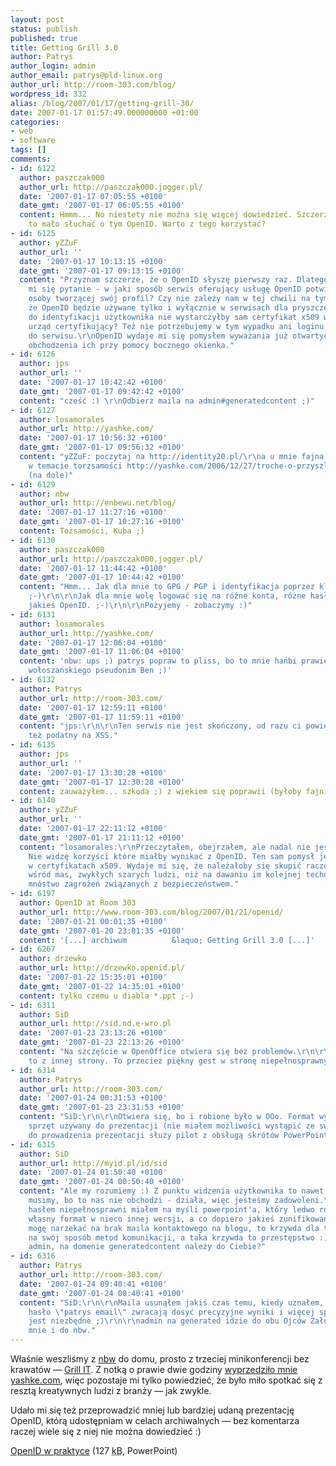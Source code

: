 ```yaml
---
layout: post
status: publish
published: true
title: Getting Grill 3.0
author: Patrys
author_login: admin
author_email: patrys@pld-linux.org
author_url: http://room-303.com/blog/
wordpress_id: 332
alias: /blog/2007/01/17/getting-grill-30/
date: 2007-01-17 01:57:49.000000000 +01:00
categories:
- web
- software
tags: []
comments:
- id: 6122
  author: paszczak000
  author_url: http://paszczak000.jogger.pl/
  date: '2007-01-17 07:05:55 +0100'
  date_gmt: '2007-01-17 06:05:55 +0100'
  content: Hmmm... No niestety nie można się więcej dowiedzieć. Szczerze powiedziawszy
    to mało słuchać o tym OpenID. Warto z tego korzystać?
- id: 6125
  author: yZZuF
  author_url: ''
  date: '2007-01-17 10:13:15 +0100'
  date_gmt: '2007-01-17 09:13:15 +0100'
  content: "Przyznam szczerze, że o OpenID słyszę pierwszy raz. Dlatego też nasuwaja
    mi się pytanie - w jaki sposób serwis oferujący usługę OpenID potwierdzi tożsamość
    osoby tworzącej swój profil? Czy nie zależy nam w tej chwili na tym, bo zakładamy,
    że OpenID będzie używane tylko i wyłącznie w serwisach dla pryszczersów? ;-)\r\nCzy
    do identyfikacji użytkownika nie wystarczyłby sam certyfikat x509 wystawiony przez
    urząd certyfikujący? Też nie potrzebujemy w tym wypadku ani loginu, ani hasła
    do serwisu.\r\nOpenID wydaje mi się pomysłem wyważania już otwartych drzwi, albo
    obchodzenia ich przy pomocy bocznego okienka."
- id: 6126
  author: jps
  author_url: ''
  date: '2007-01-17 10:42:42 +0100'
  date_gmt: '2007-01-17 09:42:42 +0100'
  content: "cześć :) \r\nOdbierz maila na admin#generatedcontent ;)"
- id: 6127
  author: losamorales
  author_url: http://yashke.com/
  date: '2007-01-17 10:56:32 +0100'
  date_gmt: '2007-01-17 09:56:32 +0100'
  content: "yZZuF: poczytaj na http://identity20.pl/\r\na u mnie fajna prezentacja
    w temacie torzsamości http://yashke.com/2006/12/27/troche-o-przyszlosci-czyli-web-2007/
    (na dole)"
- id: 6129
  author: nbw
  author_url: http://enbewu.net/blog/
  date: '2007-01-17 11:27:16 +0100'
  date_gmt: '2007-01-17 10:27:16 +0100'
  content: Tożsamości, Kuba ;)
- id: 6130
  author: paszczak000
  author_url: http://paszczak000.jogger.pl/
  date: '2007-01-17 11:44:42 +0100'
  date_gmt: '2007-01-17 10:44:42 +0100'
  content: "Hmm... Jak dla mnie to GPG / PGP i identyfikacja poprzez klucz by wystarczyła
    ;-)\r\n\r\nJak dla mnie wolę logować się na różne konta, różne hasła a nie przez
    jakieś OpenID. ;-)\r\n\r\nPożyjemy - zobaczymy :)"
- id: 6131
  author: losamorales
  author_url: http://yashke.com/
  date: '2007-01-17 12:06:04 +0100'
  date_gmt: '2007-01-17 11:06:04 +0100'
  content: 'nbw: ups ;) patrys popraw to pliss, bo to mnie hańbi prawie tak samo jak
    wołoszańskiego pseudonim Ben ;)'
- id: 6132
  author: Patrys
  author_url: http://room-303.com/
  date: '2007-01-17 12:59:11 +0100'
  date_gmt: '2007-01-17 11:59:11 +0100'
  content: "jps:\r\n\r\nTen serwis nie jest skończony, od razu ci powiem, że jest
    też podatny na XSS."
- id: 6135
  author: jps
  author_url: ''
  date: '2007-01-17 13:30:28 +0100'
  date_gmt: '2007-01-17 12:30:28 +0100'
  content: zauważyłem... szkoda ;) z wiekiem się poprawii (byłoby fajnie) :)
- id: 6140
  author: yZZuF
  author_url: ''
  date: '2007-01-17 22:11:12 +0100'
  date_gmt: '2007-01-17 21:11:12 +0100'
  content: "losamorales:\r\nPrzeczytałem, obejrzałem, ale nadal nie jestem przekonany.
    Nie widzę korzyści które miałby wynikać z OpenID. Ten sam pomysł jest już zawarty
    w certyfikatach x509. Wydaje mi się, że należałoby się skupić raczej na ich upowszechnieniu
    wśród mas, zwykłych szarych ludzi, niż na dawaniu im kolejnej technologi niosącej
    mnóstwo zagrożeń związanych z bezpieczeństwem."
- id: 6197
  author: OpenID at Room 303
  author_url: http://www.room-303.com/blog/2007/01/21/openid/
  date: '2007-01-21 00:01:35 +0100'
  date_gmt: '2007-01-20 23:01:35 +0100'
  content: '[...] archiwum          &laquo; Getting Grill 3.0 [...]'
- id: 6267
  author: drzewko
  author_url: http://drzewko.openid.pl/
  date: '2007-01-22 15:35:01 +0100'
  date_gmt: '2007-01-22 14:35:01 +0100'
  content: tylko czemu u diabla *.ppt ;-)
- id: 6311
  author: SiD
  author_url: http://sid.nd.e-wro.pl
  date: '2007-01-23 23:13:26 +0100'
  date_gmt: '2007-01-23 22:13:26 +0100'
  content: "Na szczęście w OpenOffice otwiera się bez problemów.\r\n\r\nSpójrz na
    to z innej strony. To przecież piękny gest w stronę niepełnosprawnych :)"
- id: 6314
  author: Patrys
  author_url: http://room-303.com/
  date: '2007-01-24 00:31:53 +0100'
  date_gmt: '2007-01-23 23:31:53 +0100'
  content: "SiD:\r\n\r\nOtwiera się, bo i robione było w OOo. Format wymuszony przez
    sprzęt używany do prezentacji (nie miałem możliwości wystąpić ze swoim laptopem,
    do prowadzenia prezentacji służy pilot z obsługą skrótów PowerPointa)."
- id: 6315
  author: SiD
  author_url: http://myid.pl/id/sid
  date: '2007-01-24 01:50:40 +0100'
  date_gmt: '2007-01-24 00:50:40 +0100'
  content: "Ale my rozumiemy :) Z punktu widzenia użytkownika to nawet rozumieć nie
    musimy, bo to nas nie obchodzi - działa, więc jesteśmy zadowoleni.\r\n\r\nPod
    hasłem niepełnosprawni miałem na myśli powerpoint'a, który ledwo rozumie swój
    własny format w nieco innej wersji, a co dopiero jakieś zunifikowane wynalazki.\r\n\r\nNatomiast
    mogę narzekać na brak maila kontaktowego na blogu, to krzywda dla tradycyjnych
    na swój sposób metod komunikacji, a taka krzywda to przestępstwo :)\r\n\r\nkonto
    admin, na domenie generatedcontent należy do Ciebie?"
- id: 6316
  author: Patrys
  author_url: http://room-303.com/
  date: '2007-01-24 09:40:41 +0100'
  date_gmt: '2007-01-24 08:40:41 +0100'
  content: "SiD:\r\n\r\nMaila usunąłem jakiś czas temu, kiedy uznałem, że Google na
    hasło \"patrys email\" zwracają dosyć precyzyjne wyniki i więcej spamu mi nie
    jest niezbędne ;)\r\n\r\nadmin na generated idzie do obu Ojców Założycieli - do
    mnie i do nbw."
---
```

<p>Właśnie weszliśmy z <a href="http://enbewu.net/blog/">nbw</a> do domu, prosto z trzeciej minikonferencji bez krawatów &mdash; <a href="http://grillit.pl/">Grill IT</a>. Z notką o prawie dwie godziny <a href="http://yashke.com/2007/01/17/po-grill-it-3/">wyprzedziło mnie yashke.com</a>, więc pozostaje mi tylko powiedzieć, że było miło spotkać się z resztą kreatywnych ludzi z branży &mdash; jak zwykle.</p>

<p>Udało mi się też przeprowadzić mniej lub bardziej udaną prezentację OpenID, którą udostępniam w celach archiwalnych &mdash; bez komentarza raczej wiele się z niej nie można dowiedzieć :)</p>

<p><a id="p333" href="http://www.room-303.com/blog/wp-content/uploads/2007/01/openid.ppt">OpenID w praktyce</a> (127 <abbr title="kilobajtów">kB</abbr>, PowerPoint)</p>
